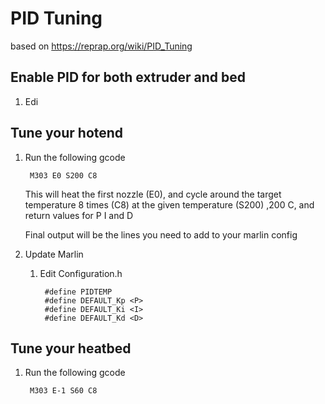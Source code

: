 
# PID Tuning

based on https://reprap.org/wiki/PID_Tuning

## Enable PID for both extruder and bed
1. Edi

## Tune your hotend
1. Run the following gcode

        M303 E0 S200 C8

    This will heat the first nozzle (E0), and cycle around the target temperature 8 times (C8) at the given temperature (S200) ,200 C, and return values for P I and D

    Final output will be the lines you need to add to your marlin config

2. Update Marlin
	1. Edit Configuration.h

            #define PIDTEMP
            #define DEFAULT_Kp <P>
            #define DEFAULT_Ki <I>
            #define DEFAULT_Kd <D>
## Tune your heatbed
1. Run the following gcode

        M303 E-1 S60 C8
<!--stackedit_data:
eyJoaXN0b3J5IjpbLTM3ODAyMDc1MiwyNjA2NDQ2NjksLTUyMD
cyMTc2MF19
-->